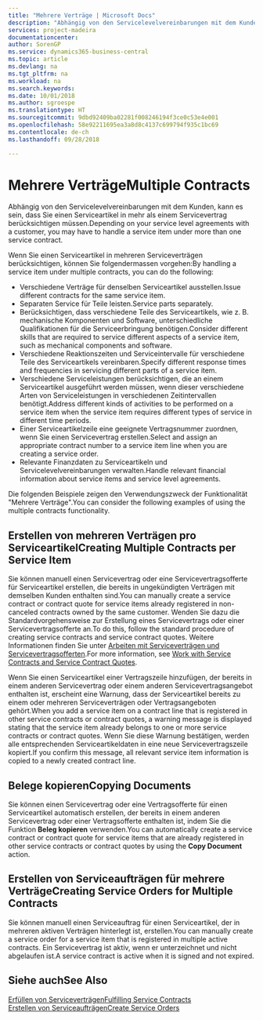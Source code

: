 ```yaml
---
title: "Mehrere Verträge | Microsoft Docs"
description: "Abhängig von den Servicelevelvereinbarungen mit dem Kunden, kann es sein, dass Sie einen Serviceartikel in mehr als einem Servicevertrag berücksichtigen müssen."
services: project-madeira
documentationcenter: 
author: SorenGP
ms.service: dynamics365-business-central
ms.topic: article
ms.devlang: na
ms.tgt_pltfrm: na
ms.workload: na
ms.search.keywords: 
ms.date: 10/01/2018
ms.author: sgroespe
ms.translationtype: HT
ms.sourcegitcommit: 9dbd92409ba02281f008246194f3ce0c53e4e001
ms.openlocfilehash: 58e92211695ea3a8d8c4137c699794f935c1bc69
ms.contentlocale: de-ch
ms.lasthandoff: 09/28/2018

---
```

# <a name="multiple-contracts"></a><span data-ttu-id="ae07e-103">Mehrere Verträge</span><span class="sxs-lookup"><span data-stu-id="ae07e-103">Multiple Contracts</span></span>
<span data-ttu-id="ae07e-104">Abhängig von den Servicelevelvereinbarungen mit dem Kunden, kann es sein, dass Sie einen Serviceartikel in mehr als einem Servicevertrag berücksichtigen müssen.</span><span class="sxs-lookup"><span data-stu-id="ae07e-104">Depending on your service level agreements with a customer, you may have to handle a service item under more than one service contract.</span></span>  
  
<span data-ttu-id="ae07e-105">Wenn Sie einen Serviceartikel in mehreren Serviceverträgen berücksichtigen, können Sie folgendermassen vorgehen:</span><span class="sxs-lookup"><span data-stu-id="ae07e-105">By handling a service item under multiple contracts, you can do the following:</span></span>  
  
* <span data-ttu-id="ae07e-106">Verschiedene Verträge für denselben Serviceartikel ausstellen.</span><span class="sxs-lookup"><span data-stu-id="ae07e-106">Issue different contracts for the same service item.</span></span>  
* <span data-ttu-id="ae07e-107">Separaten Service für Teile leisten.</span><span class="sxs-lookup"><span data-stu-id="ae07e-107">Service parts separately.</span></span>  
* <span data-ttu-id="ae07e-108">Berücksichtigen, dass verschiedene Teile des Serviceartikels, wie z. B. mechanische Komponenten und Software, unterschiedliche Qualifikationen für die Serviceerbringung benötigen.</span><span class="sxs-lookup"><span data-stu-id="ae07e-108">Consider different skills that are required to service different aspects of a service item, such as mechanical components and software.</span></span>  
* <span data-ttu-id="ae07e-109">Verschiedene Reaktionszeiten und Serviceintervalle für verschiedene Teile des Serviceartikels vereinbaren.</span><span class="sxs-lookup"><span data-stu-id="ae07e-109">Specify different response times and frequencies in servicing different parts of a service item.</span></span>  
* <span data-ttu-id="ae07e-110">Verschiedene Serviceleistungen berücksichtigen, die an einem Serviceartikel ausgeführt werden müssen, wenn dieser verschiedene Arten von Serviceleistungen in verschiedenen Zeitintervallen benötigt.</span><span class="sxs-lookup"><span data-stu-id="ae07e-110">Address different kinds of activities to be performed on a service item when the service item requires different types of service in different time periods.</span></span>  
* <span data-ttu-id="ae07e-111">Einer Serviceartikelzeile eine geeignete Vertragsnummer zuordnen, wenn Sie einen Servicevertrag erstellen.</span><span class="sxs-lookup"><span data-stu-id="ae07e-111">Select and assign an appropriate contract number to a service item line when you are creating a service order.</span></span>  
* <span data-ttu-id="ae07e-112">Relevante Finanzdaten zu Serviceartikeln und Servicelevelvereinbarungen verwalten.</span><span class="sxs-lookup"><span data-stu-id="ae07e-112">Handle relevant financial information about service items and service level agreements.</span></span>  
  
<span data-ttu-id="ae07e-113">Die folgenden Beispiele zeigen den Verwendungszweck der Funktionalität "Mehrere Verträge".</span><span class="sxs-lookup"><span data-stu-id="ae07e-113">You can consider the following examples of using the multiple contracts functionality.</span></span>  
  
## <a name="creating-multiple-contracts-per-service-item"></a><span data-ttu-id="ae07e-114">Erstellen von mehreren Verträgen pro Serviceartikel</span><span class="sxs-lookup"><span data-stu-id="ae07e-114">Creating Multiple Contracts per Service Item</span></span>  
<span data-ttu-id="ae07e-115">Sie können manuell einen Servicevertrag oder eine Servicevertragsofferte für Serviceartikel erstellen, die bereits in ungekündigten Verträgen mit demselben Kunden enthalten sind.</span><span class="sxs-lookup"><span data-stu-id="ae07e-115">You can manually create a service contract or contract quote for service items already registered in non-canceled contracts owned by the same customer.</span></span> <span data-ttu-id="ae07e-116">Wenden Sie dazu die Standardvorgehensweise zur Erstellung eines Servicevertrags oder einer Servicevertragsofferte an.</span><span class="sxs-lookup"><span data-stu-id="ae07e-116">To do this, follow the standard procedure of creating service contracts and service contract quotes.</span></span> <span data-ttu-id="ae07e-117">Weitere Informationen finden Sie unter [Arbeiten mit Serviceverträgen und Servicevertragsofferten](service-how-to-create-service-contracts-and-service-contract-quotes.md).</span><span class="sxs-lookup"><span data-stu-id="ae07e-117">For more information, see [Work with Service Contracts and Service Contract Quotes](service-how-to-create-service-contracts-and-service-contract-quotes.md).</span></span>  
  
<span data-ttu-id="ae07e-118">Wenn Sie einen Serviceartikel einer Vertragszeile hinzufügen, der bereits in einem anderen Servicevertrag oder einem anderen Servicevertragsangebot enthalten ist, erscheint eine Warnung, dass der Serviceartikel bereits zu einem oder mehreren Serviceverträgen oder Vertragsangeboten gehört.</span><span class="sxs-lookup"><span data-stu-id="ae07e-118">When you add a service item on a contract line that is registered in other service contracts or contract quotes, a warning message is displayed stating that the service item already belongs to one or more service contracts or contract quotes.</span></span> <span data-ttu-id="ae07e-119">Wenn Sie diese Warnung bestätigen, werden alle entsprechenden Serviceartikeldaten in eine neue Servicevertragszeile kopiert.</span><span class="sxs-lookup"><span data-stu-id="ae07e-119">If you confirm this message, all relevant service item information is copied to a newly created contract line.</span></span>  
  
## <a name="copying-documents"></a><span data-ttu-id="ae07e-120">Belege kopieren</span><span class="sxs-lookup"><span data-stu-id="ae07e-120">Copying Documents</span></span>  
<span data-ttu-id="ae07e-121">Sie können einen Servicevertrag oder eine Vertragsofferte für einen Serviceartikel automatisch erstellen, der bereits in einem anderen Servicevertrag oder einer Vertragsofferte enthalten ist, indem Sie die Funktion **Beleg kopieren** verwenden.</span><span class="sxs-lookup"><span data-stu-id="ae07e-121">You can automatically create a service contract or contract quote for service items that are already registered in other service contracts or contract quotes by using the **Copy Document** action.</span></span>  
  
## <a name="creating-service-orders-for-multiple-contracts"></a><span data-ttu-id="ae07e-122">Erstellen von Serviceaufträgen für mehrere Verträge</span><span class="sxs-lookup"><span data-stu-id="ae07e-122">Creating Service Orders for Multiple Contracts</span></span>  
<span data-ttu-id="ae07e-123">Sie können manuell einen Serviceauftrag für einen Serviceartikel, der in mehreren aktiven Verträgen hinterlegt ist, erstellen.</span><span class="sxs-lookup"><span data-stu-id="ae07e-123">You can manually create a service order for a service item that is registered in multiple active contracts.</span></span> <span data-ttu-id="ae07e-124">Ein Servicevertrag ist aktiv, wenn er unterzeichnet und nicht abgelaufen ist.</span><span class="sxs-lookup"><span data-stu-id="ae07e-124">A service contract is active when it is signed and not expired.</span></span>  
  
## <a name="see-also"></a><span data-ttu-id="ae07e-125">Siehe auch</span><span class="sxs-lookup"><span data-stu-id="ae07e-125">See Also</span></span>  
[<span data-ttu-id="ae07e-126">Erfüllen von Serviceverträgen</span><span class="sxs-lookup"><span data-stu-id="ae07e-126">Fulfilling Service Contracts</span></span>](service-fulfill-service-contracts.md)  
[<span data-ttu-id="ae07e-127">Erstellen von Serviceaufträgen</span><span class="sxs-lookup"><span data-stu-id="ae07e-127">Create Service Orders</span></span>](service-how-to-create-service-orders.md)  

